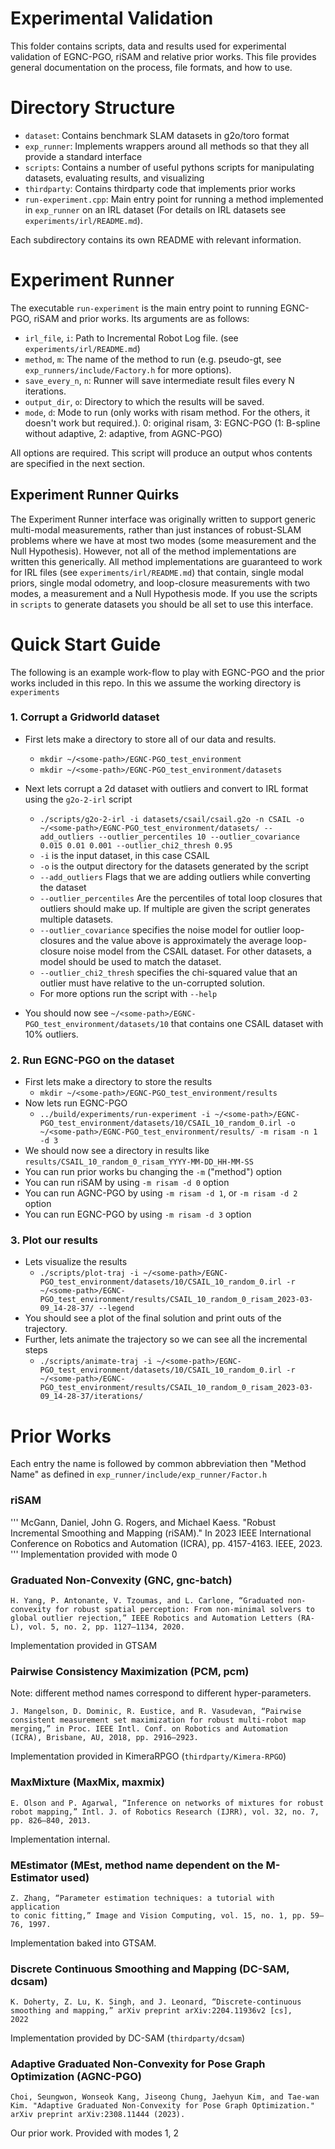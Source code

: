 # Experimental Validation

This folder contains scripts, data and results used for experimental validation of EGNC-PGO, riSAM and relative prior works.
This file provides general documentation on the process, file formats, and how to use. 

# Directory Structure
* `dataset`: Contains benchmark SLAM datasets in g2o/toro format
* `exp_runner`: Implements wrappers around all methods so that they all provide a standard interface
* `scripts`: Contains a number of useful pythons scripts for manipulating datasets, evaluating results, and visualizing
* `thirdparty`: Contains thirdparty code that implements prior works
* `run-experiment.cpp`: Main entry point for running a method implemented in `exp_runner` on an IRL dataset (For details on IRL datasets see `experiments/irl/README.md`).

Each subdirectory contains its own README with relevant information.

# Experiment Runner
The executable `run-experiment` is the main entry point to running EGNC-PGO, riSAM and prior works. Its arguments are as follows:
* `irl_file`, `i`: Path to Incremental Robot Log file. (see `experiments/irl/README.md`)
* `method`, `m`: The name of the method to run (e.g. pseudo-gt, see `exp_runners/include/Factory.h` for more options).
* `save_every_n`, `n`: Runner will save intermediate result files every N iterations.
* `output_dir`, `o`: Directory to which the results will be saved.
* `mode`, `d`: Mode to run (only works with risam method. For the others, it doesn't work but required.). 0: original risam, 3: EGNC-PGO (1: B-spline without adaptive, 2: adaptive, from AGNC-PGO)

All options are required. This script will produce an output whos contents are specified in the next section. 

## Experiment Runner Quirks
The Experiment Runner interface was originally written to support generic multi-modal measurements, rather than just instances of robust-SLAM problems where we have at most two modes (some measurement and the Null Hypothesis). However, not all of the method implementations are written this generically. All method implementations are guaranteed to work for IRL files (see `experiments/irl/README.md`) that contain, single modal priors, single modal odometry, and loop-closure measurements with two modes, a measurement and a Null Hypothesis mode. If you use the scripts in `scripts` to generate datasets you should be all set to use this interface.

# Quick Start Guide
The following is an example work-flow to play with EGNC-PGO and the prior works included in this repo. In this we assume the working directory is `experiments`

### 1. Corrupt a Gridworld dataset
* First lets make a directory to store all of our data and results. 
    * `mkdir ~/<some-path>/EGNC-PGO_test_environment`
    * `mkdir ~/<some-path>/EGNC-PGO_test_environment/datasets`
* Next lets corrupt a 2d dataset with outliers and convert to IRL format using the `g2o-2-irl` script
    * `./scripts/g2o-2-irl -i datasets/csail/csail.g2o -n CSAIL -o ~/<some-path>/EGNC-PGO_test_environment/datasets/ --add_outliers --outlier_percentiles 10 --outlier_covariance 0.015 0.01 0.001 --outlier_chi2_thresh 0.95`
    * `-i` is the input dataset, in this case CSAIL
    * `-o` is the output directory for the datasets generated by the script
    * `--add_outliers` Flags that we are adding outliers while converting the dataset
    * `--outlier_percentiles` Are the percentiles of total loop closures that outliers should make up. If multiple are given the script generates multiple datasets. 
    * `--outlier_covariance` specifies the noise model for outlier loop-closures and the value above is approximately the  average loop-closure noise model from the CSAIL dataset. For other datasets, a model should be used to match the dataset.
    * `--outlier_chi2_thresh` specifies the chi-squared value that an outlier must have relative to the un-corrupted solution.
    * For more options run the script with `--help`

* You should now see `~/<some-path>/EGNC-PGO_test_environment/datasets/10` that contains one CSAIL dataset with 10% outliers.

### 2. Run EGNC-PGO on the dataset
* First lets make a directory to store the results
    * `mkdir ~/<some-path>/EGNC-PGO_test_environment/results`
* Now lets run EGNC-PGO
    * `../build/experiments/run-experiment -i ~/<some-path>/EGNC-PGO_test_environment/datasets/10/CSAIL_10_random_0.irl -o ~/<some-path>/EGNC-PGO_test_environment/results/ -m risam -n 1 -d 3`
* We should now see a directory in results like `results/CSAIL_10_random_0_risam_YYYY-MM-DD_HH-MM-SS`
* You can run prior works bu changing the `-m` ("method") option
* You can run riSAM by using `-m risam -d 0` option
* You can run AGNC-PGO by using `-m risam -d 1`, or `-m risam -d 2` option
* You can run EGNC-PGO by using `-m risam -d 3` option

### 3. Plot our results
* Lets visualize the results
    * `./scripts/plot-traj -i ~/<some-path>/EGNC-PGO_test_environment/datasets/10/CSAIL_10_random_0.irl -r ~/<some-path>/EGNC-PGO_test_environment/results/CSAIL_10_random_0_risam_2023-03-09_14-28-37/ --legend`
* You should see a plot of the final solution and print outs of the trajectory.
* Further, lets animate the trajectory so we can see all the incremental steps
    * `./scripts/animate-traj -i ~/<some-path>/EGNC-PGO_test_environment/datasets/10/CSAIL_10_random_0.irl -r ~/<some-path>/EGNC-PGO_test_environment/results/CSAIL_10_random_0_risam_2023-03-09_14-28-37/iterations/`

# Prior Works

Each entry the name is followed by common abbreviation then "Method Name" as defined in `exp_runner/include/exp_runner/Factor.h`

### riSAM 
'''
McGann, Daniel, John G. Rogers, and Michael Kaess. "Robust Incremental
 Smoothing and Mapping (riSAM)." In 2023 IEEE International Conference 
 on Robotics and Automation (ICRA), pp. 4157-4163. IEEE, 2023.
'''
Implementation provided with mode 0

### Graduated Non-Convexity (GNC, gnc-batch)
```
H. Yang, P. Antonante, V. Tzoumas, and L. Carlone, “Graduated non-
convexity for robust spatial perception: From non-minimal solvers to
global outlier rejection,” IEEE Robotics and Automation Letters (RA-
L), vol. 5, no. 2, pp. 1127–1134, 2020.
```
Implementation provided in GTSAM

### Pairwise Consistency Maximization (PCM, pcm)
Note: different method names correspond to different hyper-parameters.
```
J. Mangelson, D. Dominic, R. Eustice, and R. Vasudevan, “Pairwise
consistent measurement set maximization for robust multi-robot map
merging,” in Proc. IEEE Intl. Conf. on Robotics and Automation
(ICRA), Brisbane, AU, 2018, pp. 2916–2923.
```
Implementation provided in KimeraRPGO (`thirdparty/Kimera-RPGO`)

### MaxMixture (MaxMix, maxmix)
```
E. Olson and P. Agarwal, “Inference on networks of mixtures for robust
robot mapping,” Intl. J. of Robotics Research (IJRR), vol. 32, no. 7,
pp. 826–840, 2013.
```
Implementation internal.

### MEstimator (MEst, method name dependent on the M-Estimator used)
```
Z. Zhang, “Parameter estimation techniques: a tutorial with application
to conic fitting,” Image and Vision Computing, vol. 15, no. 1, pp. 59–
76, 1997.
```
Implementation baked into GTSAM.

### Discrete Continuous Smoothing and Mapping (DC-SAM, dcsam)
```
K. Doherty, Z. Lu, K. Singh, and J. Leonard, “Discrete-continuous
smoothing and mapping,” arXiv preprint arXiv:2204.11936v2 [cs],
2022
```
Implementation provided by DC-SAM (`thirdparty/dcsam`)


### Adaptive Graduated Non-Convexity for Pose Graph Optimization (AGNC-PGO)
```
Choi, Seungwon, Wonseok Kang, Jiseong Chung, Jaehyun Kim, and Tae-wan Kim. "Adaptive Graduated Non-Convexity for Pose Graph Optimization." arXiv preprint arXiv:2308.11444 (2023).
```
Our prior work. Provided with modes 1, 2

